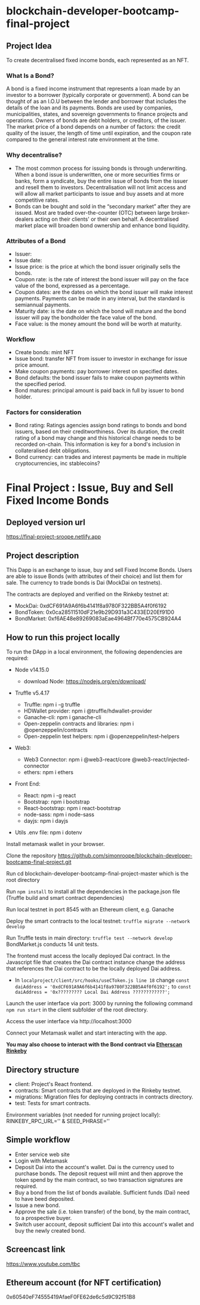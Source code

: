 # blockchain-developer-bootcamp-final-project

## Project Idea
To create decentralised fixed income bonds, each represented as an NFT. 


### What Is a Bond?
A bond is a fixed income instrument that represents a loan made by an investor to a borrower (typically corporate or government). A bond can be thought of as an I.O.U between the lender and borrower that includes the details of the loan and its payments. Bonds are used by companies, municipalities, states, and sovereign governments to finance projects and operations. Owners of bonds are debt holders, or creditors, of the issuer.
The market price of a bond depends on a number of factors: the credit quality of the issuer, the length of time until expiration, and the coupon rate compared to the general interest rate environment at the time. 


### Why decentralise?
* The most common process for issuing bonds is through underwriting. When a bond issue is underwritten, one or more securities firms or banks, form a syndicate, buy the entire issue of bonds from the issuer and resell them to investors. Decentralisation will not limit access and will allow all market participants to issue and buy assets and at more competitive rates.
* Bonds can be bought and sold in the “secondary market” after they are issued. Most are traded over-the-counter (OTC) between large broker-dealers acting on their clients' or their own behalf. A decentralised market place will broaden bond ownership and enhance bond liquidity.


### Attributes of a Bond
* Issuer:
* Issue date:
* Issue price: is the price at which the bond issuer originally sells the bonds.
* Coupon rate: is the rate of interest the bond issuer will pay on the face value of the bond, expressed as a percentage.
* Coupon dates: are the dates on which the bond issuer will make interest payments. Payments can be made in any interval, but the standard is semiannual payments.
* Maturity date: is the date on which the bond will mature and the bond issuer will pay the bondholder the face value of the bond.
* Face value: is the money amount the bond will be worth at maturity.

### Workflow
* Create bonds: mint NFT
* Issue bond: transfer NFT from issuer to investor in exchange for issue price amount. 
* Make coupon payments: pay borrower interest on specified dates.
* Bond defaults: the bond issuer fails to make coupon payments within the specified period.
* Bond matures: principal amount is paid back in full by issuer to bond holder.


### Factors for consideration
* Bond rating: Ratings agencies assign bond ratings to bonds and bond issuers, based on their creditworthiness. Over its duration, the credit rating of a bond may change and this historical change needs to be recorded on-chain. This information is key for a bond's inclusion in collateralised debt obligations.   
* Bond currency: can trades and interest payments be made in multiple cryptocurrencies, inc stablecoins?




# Final Project : Issue, Buy and Sell Fixed Income Bonds

## Deployed version url
https://final-project-sroope.netlify.app

## Project description
This Dapp is an exchange to issue, buy and sell Fixed Income Bonds. Users are able to issue Bonds (with attributes of their choice) and list them for sale. The currency to trade bonds is Dai (MockDai on testnets).  

The contracts are deployed and verified on the Rinkeby testnet at:
* MockDai: 0xdCF691A9A6f6b4141f8a9780F322BB5A4f0f6192
* BondToken: 0x0ca28511510dF21e9b29D931a3C433ED20Ef91D0
* BondMarket: 0xf6AE48e89269083aEae4964Bf770e4575CB924A4

## How to run this project locally
To run the DApp in a local environment, the following dependencies are required:

* Node v14.15.0
    * download Node: https://nodejs.org/en/download/
* Truffle v5.4.17
    * Truffle: npm i -g truffle
    * HDWallet provider: npm i @truffle/hdwallet-provider
    * Ganache-cli: npm i ganache-cli
    * Open-zeppelin contracts and libraries: npm i @openzeppelin/contracts
    * Open-zeppelin test helpers: npm i @openzeppelin/test-helpers

* Web3:
    * Web3 Connector: npm i @web3-react/core @web3-react/injected-connector
    * ethers: npm i ethers

* Front End:
    * React: npm i -g react
    * Bootstrap: npm i bootstrap
    * React-bootstrap: npm i react-bootstrap
    * node-sass: npm i node-sass
    * dayjs: npm i dayjs

* Utils .env file: npm i dotenv

Install metamask wallet in your browser.

Clone the repository https://github.com/simonroope/blockchain-developer-bootcamp-final-project.git

Run cd blockchain-developer-bootcamp-final-project-master which is the root directory

Run `npm install` to install all the dependencies in the package.json file (Truffle build and smart contract dependencies)

Run local testnet in port 8545 with an Ethereum client, e.g. Ganache

Deploy the smart contracts to the local testnet: `truffle migrate --network develop`

Run Truffle tests in main directory: `truffle test --network develop`  BondMarket.js conducts 14 unit tests.

The frontend must access the locally deployed Dai contract. In the Javascript file that creates the Dai contract instance change the address that references the Dai contract to be the locally deployed Dai address.
* In `localproject/client/src/hooks/useCToken.js line 18` change
`const daiAddress = '0xdCF691A9A6f6b4141f8a9780F322BB5A4f0f6192';`
to
`const daiAddress = '0x????????? Local Dai Address ????????????';`

Launch the user interface via port: 3000 by running the following command `npm run start` in the client subfolder of the root directory.

Access the user interface via http://localhost:3000

Connect your Metamask wallet and start interacting with the app.

**You may also choose to interact with the Bond contract via [Etherscan Rinkeby](https://rinkeby.etherscan.io/address/0xf6AE48e89269083aEae4964Bf770e4575CB924A4)**

## Directory structure
* client: Project's React frontend.
* contracts: Smart contracts that are deployed in the Rinkeby testnet.
* migrations: Migration files for deploying contracts in contracts directory.
* test: Tests for smart contracts.

Environment variables (not needed for running project locally): RINKEBY_RPC_URL='' & SEED_PHRASE=''

## Simple workflow
* Enter service web site
* Login with Metamask
* Deposit Dai into the account's wallet. Dai is the currency used to purchase bonds. The deposit request will mint and then approve the token spend by the main contract, so two transaction signatures are required.
* Buy a bond from the list of bonds available. Sufficient funds (Dai) need to have beed deposited.
* Issue a new bond.
* Approve the sale (i.e. token transfer) of the bond, by the main contract, to a prospective buyer.
* Switch user account, deposit sufficient Dai into this account's wallet and buy the newly created bond. 

## Screencast link
https://www.youtube.com/tbc

## Ethereum account (for NFT certification)
0x60540eF74555419AfaeF0FE62de6c5d9C92f51B8
